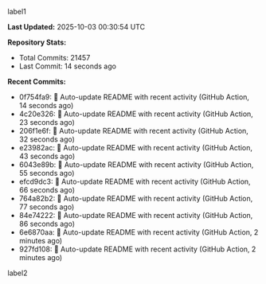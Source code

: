 
label1 
<!-- ACTIVITY_START -->
**Last Updated:** 2025-10-03 00:30:54 UTC

**Repository Stats:**
- Total Commits: 21457
- Last Commit: 14 seconds ago

**Recent Commits:**
- 0f754fa9: 🤖 Auto-update README with recent activity (GitHub Action, 14 seconds ago)
- 4c20e326: 🤖 Auto-update README with recent activity (GitHub Action, 23 seconds ago)
- 206f1e6f: 🤖 Auto-update README with recent activity (GitHub Action, 32 seconds ago)
- e23982ac: 🤖 Auto-update README with recent activity (GitHub Action, 43 seconds ago)
- 6043e89b: 🤖 Auto-update README with recent activity (GitHub Action, 55 seconds ago)
- efcd9dc3: 🤖 Auto-update README with recent activity (GitHub Action, 66 seconds ago)
- 764a82b2: 🤖 Auto-update README with recent activity (GitHub Action, 77 seconds ago)
- 84e74222: 🤖 Auto-update README with recent activity (GitHub Action, 86 seconds ago)
- 6e6870aa: 🤖 Auto-update README with recent activity (GitHub Action, 2 minutes ago)
- 927fd108: 🤖 Auto-update README with recent activity (GitHub Action, 2 minutes ago)
<!-- ACTIVITY_END -->

label2
